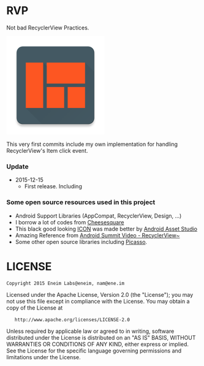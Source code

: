 # RVP
Not bad RecyclerView Practices.

<img src="https://raw.githubusercontent.com/eneim/RVP/master/art/web_hi_res_512.png" width="256">

This very first commits include my own implementation for handling RecyclerView's Item click event.

### Update

- 2015-12-15
  - First release. Including 
### Some open source resources used in this project

- Android Support Libraries (AppCompat, RecyclerView, Design, ...)
- I borrow a lot of codes from [Cheesesquare](https://github.com/chrisbanes/cheesesquare)
- This black good looking [ICON](https://www.iconfinder.com/icons/326723/quilt_view_icon#size=128) was made better by [Android Asset Studio](http://romannurik.github.io/AndroidAssetStudio/)
- Amazing Reference from [Android Summit Video - RecyclerView~](https://youtu.be/imsr8NrIAMs)
- Some other open source libraries including [Picasso](https://github.com/square/picasso).

# LICENSE

    Copyright 2015 Eneim Labs@eneim, nam@ene.im

   Licensed under the Apache License, Version 2.0 (the "License");
   you may not use this file except in compliance with the License.
   You may obtain a copy of the License at

       http://www.apache.org/licenses/LICENSE-2.0

   Unless required by applicable law or agreed to in writing, software
   distributed under the License is distributed on an "AS IS" BASIS,
   WITHOUT WARRANTIES OR CONDITIONS OF ANY KIND, either express or implied.
   See the License for the specific language governing permissions and
   limitations under the License.
